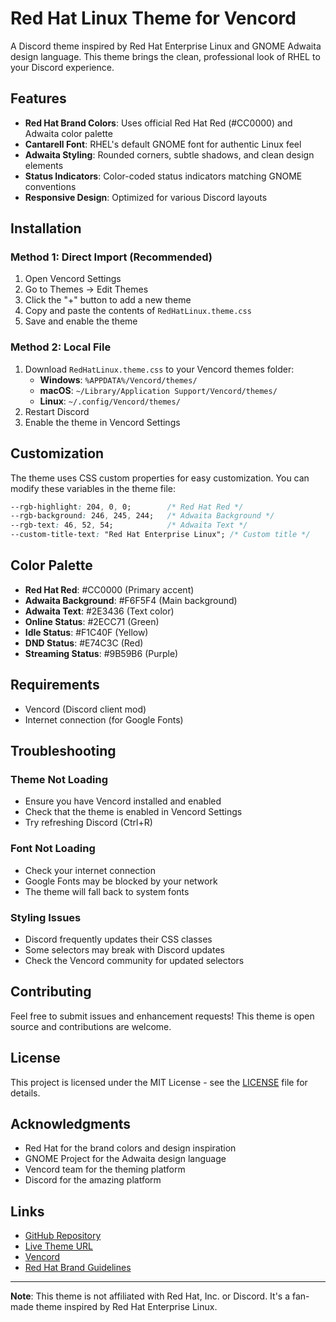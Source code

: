 # Red Hat Linux Theme for Vencord

A Discord theme inspired by Red Hat Enterprise Linux and GNOME Adwaita design language. This theme brings the clean, professional look of RHEL to your Discord experience.

## Features

- **Red Hat Brand Colors**: Uses official Red Hat Red (#CC0000) and Adwaita color palette
- **Cantarell Font**: RHEL's default GNOME font for authentic Linux feel
- **Adwaita Styling**: Rounded corners, subtle shadows, and clean design elements
- **Status Indicators**: Color-coded status indicators matching GNOME conventions
- **Responsive Design**: Optimized for various Discord layouts

## Installation

### Method 1: Direct Import (Recommended)

1. Open Vencord Settings
2. Go to Themes → Edit Themes
3. Click the "+" button to add a new theme
4. Copy and paste the contents of `RedHatLinux.theme.css`
5. Save and enable the theme

### Method 2: Local File

1. Download `RedHatLinux.theme.css` to your Vencord themes folder:
   - **Windows**: `%APPDATA%/Vencord/themes/`
   - **macOS**: `~/Library/Application Support/Vencord/themes/`
   - **Linux**: `~/.config/Vencord/themes/`
2. Restart Discord
3. Enable the theme in Vencord Settings

## Customization

The theme uses CSS custom properties for easy customization. You can modify these variables in the theme file:

```css
--rgb-highlight: 204, 0, 0;        /* Red Hat Red */
--rgb-background: 246, 245, 244;   /* Adwaita Background */
--rgb-text: 46, 52, 54;            /* Adwaita Text */
--custom-title-text: "Red Hat Enterprise Linux"; /* Custom title */
```

## Color Palette

- **Red Hat Red**: #CC0000 (Primary accent)
- **Adwaita Background**: #F6F5F4 (Main background)
- **Adwaita Text**: #2E3436 (Text color)
- **Online Status**: #2ECC71 (Green)
- **Idle Status**: #F1C40F (Yellow)
- **DND Status**: #E74C3C (Red)
- **Streaming Status**: #9B59B6 (Purple)

## Requirements

- Vencord (Discord client mod)
- Internet connection (for Google Fonts)

## Troubleshooting

### Theme Not Loading
- Ensure you have Vencord installed and enabled
- Check that the theme is enabled in Vencord Settings
- Try refreshing Discord (Ctrl+R)

### Font Not Loading
- Check your internet connection
- Google Fonts may be blocked by your network
- The theme will fall back to system fonts

### Styling Issues
- Discord frequently updates their CSS classes
- Some selectors may break with Discord updates
- Check the Vencord community for updated selectors

## Contributing

Feel free to submit issues and enhancement requests! This theme is open source and contributions are welcome.

## License

This project is licensed under the MIT License - see the [LICENSE](LICENSE) file for details.

## Acknowledgments

- Red Hat for the brand colors and design inspiration
- GNOME Project for the Adwaita design language
- Vencord team for the theming platform
- Discord for the amazing platform

## Links

- [GitHub Repository](https://github.com/Guacrs/RHLtheme)
- [Live Theme URL](https://guacrs.github.io/RHLtheme/main.css)
- [Vencord](https://vencord.dev/)
- [Red Hat Brand Guidelines](https://www.redhat.com/en/about/brand/standards)

---

**Note**: This theme is not affiliated with Red Hat, Inc. or Discord. It's a fan-made theme inspired by Red Hat Enterprise Linux.
